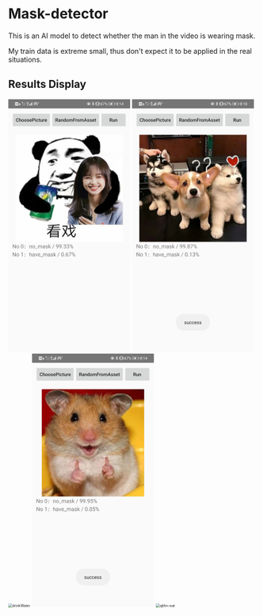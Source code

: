 # Mask-detector



This is an AI model to detect whether the man in the video is wearing mask.

My train data is extreme small, thus don't expect it to be applied in the real situations.  



## Results Display

<img src="demo\BingBing.jpg" alt="BingBing" style="zoom:50%;" />

<img src="demo\dogs.jpg" alt="dogs" style="zoom:50%;" />

<img src="drinkWater.jpg" alt="drinkWater" style="zoom:50%;" />

<img src="demo\mouse.jpg" alt="mouse" style="zoom:50%;" />

<img src="qbhn-eat.jpg" alt="qbhn-eat" style="zoom:50%;" />